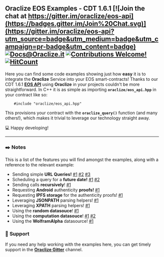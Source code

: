 ## __Oraclize EOS Examples__ - CDT 1.6.1 [![Join the chat at https://gitter.im/oraclize/eos-api](https://badges.gitter.im/Join%20Chat.svg)](https://gitter.im/oraclize/eos-api?utm_source=badge&utm_medium=badge&utm_campaign=pr-badge&utm_content=badge) [![Docs@Oraclize.it](https://camo.githubusercontent.com/5e89710c6ae9ce0da822eec138ee1a2f08b34453/68747470733a2f2f696d672e736869656c64732e696f2f62616467652f646f63732d536c6174652d627269676874677265656e2e737667)](http://docs.oraclize.it) [![Contributions Welcome!](https://img.shields.io/badge/contributions-welcome-brightgreen.svg?style=flat)](https://github.com/oraclize/eos-examples/issues) [![HitCount](http://hits.dwyl.io/oraclize/eos-examples.svg)](http://hits.dwyl.io/oraclize/eos-examples)

Here you can find some code examples showing just how __easy__ it is to integrate the __Oraclize__ Service into your EOS smart-contracts! Thanks to our CDT 1.6.1 [__EOS API__](https://github.com/oraclize/eos-api) using __Oraclize__ in your projects couldn't be more straightforward.
In C++ it is as simple as importing __`oraclize/eos_api.hpp`__ in your contract like so:

```
    #include "oraclize/eos_api.hpp"
```

This provisions your contract with the __`oraclize_query()`__ function (and many others!), which makes it trivial to leverage our technology straight away.

:computer: Happy developing!

***

### :black_nib: __Notes__

This is a list of the features you will find amongst the examples, along with a reference to the relevant example:

* Sending simple __URL Queries!__ [#1](./eosusdprice/eosusdprice.cpp) [#2](./checkqueryid/checkqueryid.cpp) [#3](./dieselprice/dieselprice.cpp)
* Scheduling a query for a __future date!__ [#1](./wolframrand/wolframrand.cpp) [#2](./dieselprice/dieselprice.cpp)
* Sending calls __recursively__! [#1](./wolframrand/wolframrand.cpp)
* Requesting __Android__ authenticity __proofs!__ [#1](./eosusdprice/eosusdprice.cpp)
* Requesting __IPFS storage__ for the authenticity proofs! [#1](./eosusdprice/eosusdprice.cpp)
* Leveraging __JSONPATH__ parsing helpers! [#1](./eosusdprice/eosusdprice.cpp)
* Leveraging __XPATH__ parsing helpers! [#1](./dieselprice/dieselprice.cpp)
* Using the __random datasouce__! [#1](./randomsample/randomsample.cpp)
* Using the __computation datasouce__! [#1](./bitcoincomp/bitcoincomp.cpp) [#2](./urlrequests/urlrequests.cpp)
* Using the __WolframAlpha__ datasource! [#1](./wolframrand/wolframrand.cpp)

### :loudspeaker: __Support__

If you need any help working with the examples here, you can get timely support in the [__Oraclize Gitter__](https://gitter.im/oraclize) channel.
